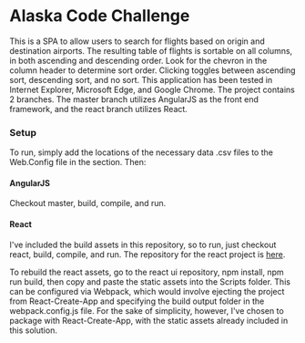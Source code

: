 # Alaska Code Challenge

This is a SPA to allow users to search for flights based on origin and destination airports.  The resulting table of flights is sortable on all columns, in both ascending and descending order.  Look for the chevron in the column header to determine sort order.  Clicking toggles between ascending sort, descending sort, and no sort.  This application has been tested in Internet Explorer, Microsoft Edge, and Google Chrome.  The project contains 2 branches.  The master branch utilizes AngularJS as the front end framework, and the react branch utilizes React.

### Setup

To run, simply add the locations of the necessary data .csv files to the Web.Config file in the <appSettings> section.  Then: 

#### AngularJS
Checkout master, build, compile, and run.

#### React
I've included the build assets in this repository, so to run, just checkout react, build, compile, and run.  The repository for the react project is [here](https://github.com/istrupin/alaska-flight-search-react).

To rebuild the react assets, go to the react ui repository, npm install, npm run build, then copy and paste the static assets into the Scripts folder.  This can be configured via Webpack, which would involve ejecting the project from React-Create-App and specifying the build output folder in the webpack.config.js file.  For the sake of simplicity, however, I've chosen to package with React-Create-App, with the static assets already included in this solution.
